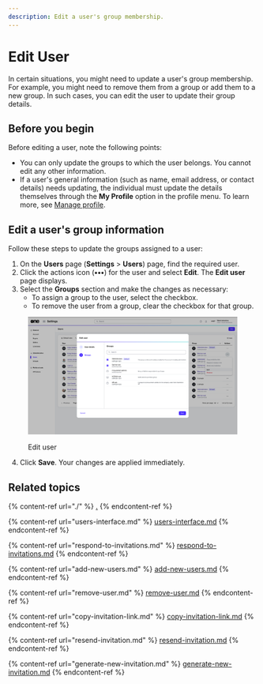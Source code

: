```yaml
---
description: Edit a user's group membership.
---
```


# Edit User

In certain situations, you might need to update a user's group membership. For example, you might need to remove them from a group or add them to a new group. In such cases, you can edit the user to update their group details.&#x20;

## Before you begin

Before editing a user, note the following points:

* You can only update the groups to which the user belongs. You cannot edit any other information.&#x20;
* If a user's general information (such as name, email address, or contact details) needs updating, the individual must update the details themselves through the **My Profile** option in the profile menu. To learn more, see [Manage profile](../../../marketplace-platform/getting-started/interface/manage-profile.md).&#x20;

## Edit a user's group information

Follow these steps to update the groups assigned to a user:

1. On the **Users** page (**Settings** > **Users**) page, find the required user.&#x20;
2. Click the actions icon (**•••**) for the user and select **Edit**. The **Edit user** page displays.
3. Select the **Groups** section and make the changes as necessary:
   * To assign a group to the user, select the checkbox.
   * To remove the user from a group, clear the checkbox for that group.

<figure><img src="../../../.gitbook/assets/image (903).png" alt=""><figcaption><p>Edit user</p></figcaption></figure>

4. Click **Save**. Your changes are applied immediately.

## Related topics

{% content-ref url="./" %}
[.](./)
{% endcontent-ref %}

{% content-ref url="users-interface.md" %}
[users-interface.md](users-interface.md)
{% endcontent-ref %}

{% content-ref url="respond-to-invitations.md" %}
[respond-to-invitations.md](respond-to-invitations.md)
{% endcontent-ref %}

{% content-ref url="add-new-users.md" %}
[add-new-users.md](add-new-users.md)
{% endcontent-ref %}

{% content-ref url="remove-user.md" %}
[remove-user.md](remove-user.md)
{% endcontent-ref %}

{% content-ref url="copy-invitation-link.md" %}
[copy-invitation-link.md](copy-invitation-link.md)
{% endcontent-ref %}

{% content-ref url="resend-invitation.md" %}
[resend-invitation.md](resend-invitation.md)
{% endcontent-ref %}

{% content-ref url="generate-new-invitation.md" %}
[generate-new-invitation.md](generate-new-invitation.md)
{% endcontent-ref %}
